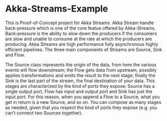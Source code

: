 # Akka-Streams-Example
This is Proof-of-Concept project for Akka Streams. Akka Stream handle back-pressure which is one of the core featue offered by Akka-Streams. Back-pressure is the ability to slow down the producers if the consumers are slow and unable to consume at the rate at which the producers are producing. Akka Streams are high performance fully asynchronous highly efficient pipelines. The three main components of Streams are Source, Sink and Flow.

The Source class represents the origin of the data, from here the various events will flow downstream; the Flow gets data from upstream, possibly applies transformations and emits the result to the next stage; finally the Sink is the last part of the stream, the final destination of your data. This stages are characterized by the kind of ports they expose: Source has a single output port, Flow has input and output port and Sink has just the input port. For this reason, when you append a Flow to a Source, what you get in return is a new Source, and so on. You can compose as many stages as needed, given that you respect the kind of ports they expose (e.g. you can’t connect two Sources together).
